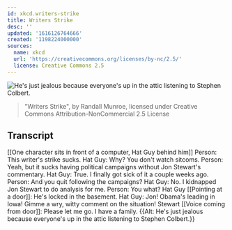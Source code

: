 ```yaml
---
id: xkcd.writers-strike
title: Writers Strike
desc: ''
updated: '1616126764666'
created: '1198224000000'
sources:
  name: xkcd
  url: 'https://creativecommons.org/licenses/by-nc/2.5/'
  license: Creative Commons 2.5
---
```

![He's just jealous because everyone's up in the attic listening to Stephen Colbert.](https://imgs.xkcd.com/comics/writers_strike.png)
> "Writers Strike", by Randall Munroe, licensed under Creative Commons Attribution-NonCommercial 2.5 License

## Transcript
[[One character sits in front of a computer, Hat Guy behind him]]
Person: This writer's strike sucks.
Hat Guy: Why? You don't watch sitcoms.
Person: Yeah, but it sucks having political campaigns without Jon Stewart's commentary.
Hat Guy: True. I finally got sick of it a couple weeks ago.
Person: And you quit following the campaigns?
Hat Guy: No. I kidnapped Jon Stewart to do analysis for me.
Person: You what?
Hat Guy [[Pointing at a door]]: He's locked in the basement.
Hat Guy: Jon! Obama's leading in Iowa! Gimme a wry, witty comment on the situation!
Stewart [[Voice coming from door]]: Please let me go. I have a family.
{{Alt: He's just jealous because everyone's up in the attic listening to Stephen Colbert.}}
